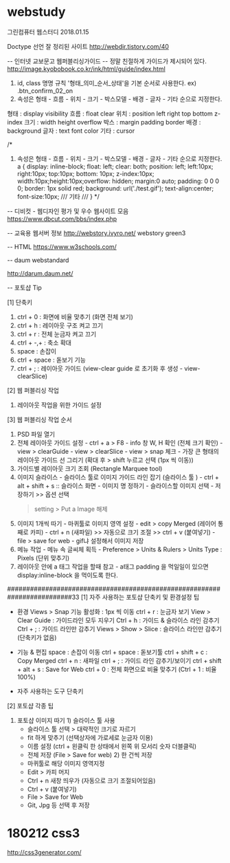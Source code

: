 # webstudy
그린컴퓨터 웹스터디 2018.01.15


Doctype 선언 잘 정리된 사이트
http://webdir.tistory.com/40
<!DOCTYPE html PUBLIC "-//W3C//DTD XHTML 1.0 Transitional//EN" "http://www.w3.org/TR/xhtml1-transitional.dtd">

-- 인터넷 교보문고 웹퍼블리싱가이드
-- 정말 친절하게 가이드가 제시되어 있다.
http://image.kyobobook.co.kr/ink/html/guide/index.html
1) id, class 명명 규칙 '형태_의미_순서_상태'을 기본 순서로 사용한다. ex) .btn_confirm_02_on
2) 속성은 형태 - 흐름 - 위치 - 크기 - 박스모델 - 배경 - 글자 - 기타 순으로 지정한다.

형태 : display visibility
흐름 : float clear
위치 : position left right top bottom z-index
크기 : width height overflow
박스 : margin padding border
배경 : background
글자 : text font color
기타 : cursor

/*
1) 속성은 형태 - 흐름 - 위치 - 크기 - 박스모델 - 배경 - 글자 - 기타 순으로 지정한다.
a {
    display: inline-block; float: left; clear: both; 
    position: left; left:10px; right:10px; top:10px; bottom: 10px; z-index:10px;
    width:10px;height:10px;overflow: hidden;
    margin:0 auto; padding: 0 0 0 0; border: 1px solid red;
    background: url('./test.gif');
    text-align:center; font-size:10px;
    /// 기타 ///
}
*/


-- 디비컷 - 웹디자인 평가 및 우수 웹사이트 모음
https://www.dbcut.com/bbs/index.php

-- 교육용 웹서버 정보
http://webstory.ivyro.net/
webstory
green3

-- HTML 
https://www.w3schools.com/


-- daum webstandard 

http://darum.daum.net/



-- 포토샵 Tip

[1] 단축키
  1) ctrl + 0   : 화면에 비율 맞추기 (화면 전체 보기)
  2) ctrl + h   : 레이아웃 구조 켜고 끄기
  3) ctrl + r   : 전체 눈금자 켜고 끄기
  4) ctrl + -,+ : 축소 확대
  5) space      : 손잡이
  6) ctrl + space : 돋보기 기능
  7) ctrl + ;   : 레이아웃 가이드 (view-clear guide 로 초기화 후 생성 - view-clearSlice)

[2] 웹 퍼블리싱 작업
  1) 레이아웃 작업을 위한 가이드 설정

[3] 웹 퍼블리싱 작업 순서
  1) PSD 파일 열기
  2) 전체 레이아웃 가이드 설정
    - ctrl + a  >  F8  - info 창 W, H 확인 (전체 크기 확인)
    - view > clearGuide
    - view > clearSlice
    - view > snap 체크
    - 가장 큰 형태의 레이아웃 가이드 선 그리기 (확대 후 > shift 누르고 선택 (1px 씩 이동))
  3) 가이드별 레이아웃 크기 조회 (Rectangle Marquee tool)
  4) 이미지 슬라이스
    - 슬라이스 툴로 이미지 가이드 라인 잡기 (슬라이스 툴 )
    - ctrl + alt + shift + s   :: 슬라이스 화면
    - 이미지 명 정하기
    - 슬라이스할 이미지 선택
    - 저장하기 >> 옵션 선택
      > setting > Put a Image 해제
  5) 이미지 1개씩 따기
    - 마퀴툴로 이미지 영역 설정
    - edit > copy Merged  (레이어 통째로 카피)
    - ctrl + n  (새파일)  >> 자동으로 크기 조절 >> ctrl + v (붙여넣기)
    - file > save for web 
    - gif냐 설정해서 이미지 저장
  5) 메뉴 작업
    - 메뉴 속 글씨체 획득
    - Preference > Units & Rulers > Units Type : Pixels (단위 맞추기)
  6) 레이아웃 안에 a 태그 작업을 할때 참고
    - a태그 padding 을 먹일일이 있으면 display:inline-block 을 먹이도록 한다.




#########################################################################33
[1] 자주 사용하는 포토샵 단축키 및 환경설정 팁

  - 환경
  Views > Snap 기능 활성화   : 1px 씩 이동
  ctrl + r                  : 눈금자 보기
  View > Clear Guide        : 가이드라인 모두 지우기
  Ctrl + h                  : 가이드 & 슬라이스 라인 감추기
  Ctrl + ;                  : 가이드 라인만 감추기
  Views > Show > Slice      : 슬라이스 라인만 감추기 (단축키가 없음)

  - 기능 & 편집
  space                     : 손잡이 이동
  ctrl + space              : 돋보기툴 
  ctrl + shift + c          : Copy Merged
  ctrl + n                  : 새파일
  ctrl + ;                  : 가이드 라인 감추기/보이기
  ctrl + shift + alt + s    : Save for Web
  ctrl + 0                  : 전체 화면으로 비율 맞추기 (Ctrl + 1 : 비율 100%)

  - 자주 사용하는 도구 단축키


[2] 포토샵 각종 팁
  1. 포토샵 이미지 따기
    1) 슬라이스 툴 사용
      - 슬라이스 툴 선택 > 대략적인 크기로 자르기
      - fit 하게 맞추기 (선택상자에 가로세로 눈금자 이용)
      - 이름 설정 (ctrl + 왼클릭 한 상태에서 왼쪽 위 모서리 숫자 더블클릭)
      - 전체 저장 (File > Save for web)
    2) 한 건씩 저장
      - 마퀴툴로 해당 이미지 영역지정
      - Edit > 카피 머지
      - Ctrl + n 새창 띄우가 (자동으로 크기 조절되어있음)
      - Ctrl + v (붙여넣기)
      - File > Save for Web
      - Git, Jpg 등 선택 후 저장
# 180212 css3 
http://css3generator.com/